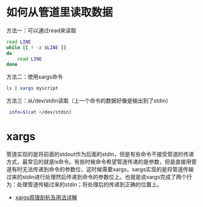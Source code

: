 # 如何从管道里读取数据

方法一：可以通过read来读取
```sh
read LINE
while [[ ! -z $LINE ]]
do
    read LINE
done
```

方法二：使用xargs命令
```sh
ls | xargs myscript
```

方法三：从/dev/stdin读取（上一个命令的数据好像是输出到了stdin）
```sh
 info=$(cat </dev/stdin)
```

# xargs

管道实现的是将前面的stdout作为后面的stdin，但是有些命令不接受管道的传递方式，最常见的就是ls命令。有些时候命令希望管道传递的是参数，但是直接用管道有时无法传递到命令的参数位，这时候需要xargs，xargs实现的是将管道传输过来的stdin进行处理然后传递到命令的参数位上。也就是说xargs完成了两个行为：处理管道传输过来的stdin；将处理后的传递到正确的位置上。

- [xargs原理剖析及用法详解](https://www.cnblogs.com/f-ck-need-u/p/5925923.html)
